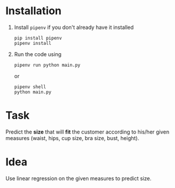 # Installation

1. Install `pipenv` if you don't already have it installed
    ```
    pip install pipenv
    pipenv install
    ```
2. Run the code using
    ```
    pipenv run python main.py
    ```
    or 
    ```
    pipenv shell
    python main.py 
    ```

# Task

Predict the **size** that will **fit** the customer according to his/her given measures (waist, hips, cup size, bra size, bust, height).

# Idea

Use linear regression on the given measures to predict size. 
